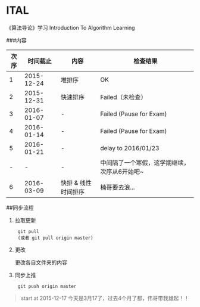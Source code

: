 # ITAL
《算法导论》学习 Introduction To Algorithm Learning

###内容

|    次序     |    时间截止  |        内容            | 检查结果 |
|-------------|--------------|------------------------|----------|
|      1      |  2015-12-24  |       堆排序           | OK       |
|      2      |  2015-12-31  |      快速排序          | Failed（未检查） |
|      3      |  2016-01-07  |          -             | Failed (Pause for Exam) |
|      4      |  2016-01-14  |          -             | Failed (Pause for Exam) |
|      5      |  2016-01-21  |          -             | delay to 2016/01/23 |
|      -      |  -           |          -             | 中间隔了一个寒假，这学期继续，次序从6开始吧~ |
|      6      |  2016-03-09  |     快排 & 线性时间排序  | 楠哥要去浪... |
 

##同步流程

1. 拉取更新

        git pull
        (或者 git pull origin master)

2. 更改
    
    更改各自文件夹的内容

3. 同步上推

        git push origin master


> start at 2015-12-17 
  今天是3月17了，过去4个月了都，伟哥带我雄起！！
